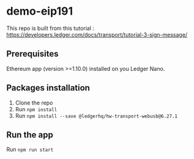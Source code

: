 # demo-eip191

This repo is built from this tutorial : https://developers.ledger.com/docs/transport/tutorial-3-sign-message/

## Prerequisites

Ethereum app (version >=1.10.0) installed on you Ledger Nano.

## Packages installation

1. Clone the repo
2. Run `npm install`
3. Run `npm install --save @ledgerhq/hw-transport-webusb@6.27.1`

## Run the app

Run `npm run start`


